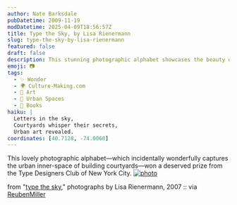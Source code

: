 ```yaml
---
author: Nate Barksdale
pubDatetime: 2009-11-19
modDatetime: 2025-04-09T18:56:57Z
title: Type the Sky, by Lisa Rienermann
slug: type-the-sky-by-lisa-rienermann
featured: false
draft: false
description: This stunning photographic alphabet showcases the beauty of building courtyards through Lisa Rienermann's lens.
emoji: 📷
tags:
  - ✨ Wonder
  - 🌍 Culture-Making.com
  - 🎨 Art
  - 🌆 Urban Spaces
  - 📖 Books
haiku: |
  Letters in the sky,  
  Courtyards whisper their secrets,  
  Urban art revealed.
coordinates: [40.7128, -74.0060]
---
```


This lovely photographic alphabet—which incidentally wonderfully captures the urban inner-space of building courtyards—won a deserved prize from the Type Designers Club of New York City. [![photo](http://culture-making.com/media/3_alphabet.jpg)](http://www.lisarienermann.com/index.php?/project/type-the-sky/)

from "[type the sky](https://www.google.com/search?q=%22type%20the%20sky%22%20lisarienermann.com)," photographs by Lisa Rienermann, 2007 :: via [ReubenMiller](http://web.archive.org/web/20211021154445/https://reubenmiller.typepad.com/my_weblog/2008/09/21-unexpected-a.html)
